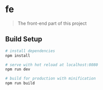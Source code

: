 # fe

> The front-end part of this project

## Build Setup

``` bash
# install dependencies
npm install

# serve with hot reload at localhost:8080
npm run dev

# build for production with minification
npm run build
```

